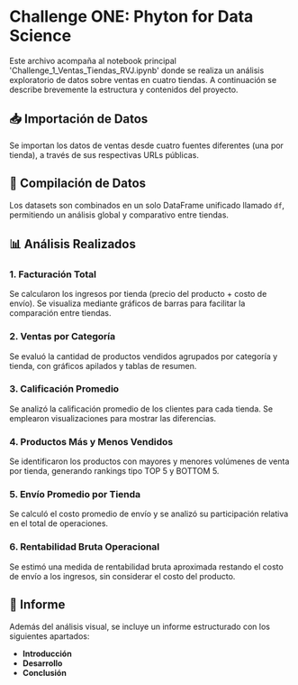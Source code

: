 <h1>Challenge ONE: Phyton for Data Science</h1>

Este archivo acompaña al notebook principal 'Challenge_1_Ventas_Tiendas_RVJ.ipynb' donde se realiza un análisis exploratorio de datos sobre ventas en cuatro tiendas. A continuación se describe brevemente la estructura y contenidos del proyecto.

## 📥 Importación de Datos

Se importan los datos de ventas desde cuatro fuentes diferentes (una por tienda), a través de sus respectivas URLs públicas.

## 🧩 Compilación de Datos

Los datasets son combinados en un solo DataFrame unificado llamado `df`, permitiendo un análisis global y comparativo entre tiendas.

## 📊 Análisis Realizados

### 1. Facturación Total
Se calcularon los ingresos por tienda (precio del producto + costo de envío). Se visualiza mediante gráficos de barras para facilitar la comparación entre tiendas.

### 2. Ventas por Categoría
Se evaluó la cantidad de productos vendidos agrupados por categoría y tienda, con gráficos apilados y tablas de resumen.

### 3. Calificación Promedio
Se analizó la calificación promedio de los clientes para cada tienda. Se emplearon visualizaciones para mostrar las diferencias.

### 4. Productos Más y Menos Vendidos
Se identificaron los productos con mayores y menores volúmenes de venta por tienda, generando rankings tipo TOP 5 y BOTTOM 5.

### 5. Envío Promedio por Tienda
Se calculó el costo promedio de envío y se analizó su participación relativa en el total de operaciones.

### 6. Rentabilidad Bruta Operacional
Se estimó una medida de rentabilidad bruta aproximada restando el costo de envío a los ingresos, sin considerar el costo del producto.

## 🧾 Informe

Además del análisis visual, se incluye un informe estructurado con los siguientes apartados:
- **Introducción**
- **Desarrollo**
- **Conclusión**


